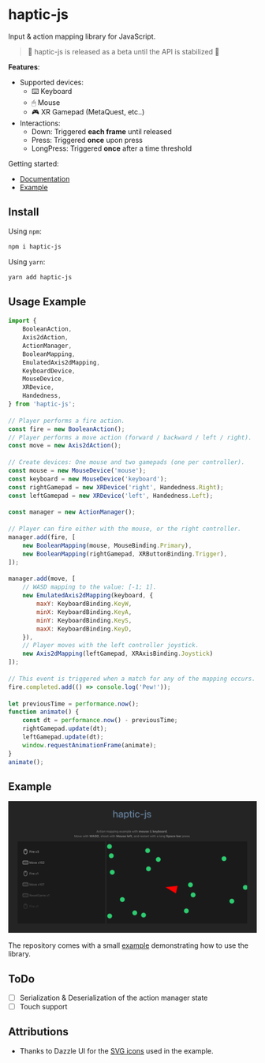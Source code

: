 # haptic-js

Input & action mapping library for JavaScript.

> 🚧 haptic-js is released as a beta until the API is stabilized 🚧

**Features**:

* Supported devices:
    * ⌨️ Keyboard
    * 🖱 Mouse
    * 🎮 XR Gamepad (MetaQuest, etc..)
* Interactions:
    * Down: Triggered **each frame** until released
    * Press: Triggered **once** upon press
    * LongPress: Triggered **once** after a time threshold

Getting started:

* [Documentation](./DOC.md)
* [Example](./example/src/index.ts)

## Install

Using `npm`:

```sh
npm i haptic-js
```

Using `yarn`:

```sh
yarn add haptic-js
```

## Usage Example

```js
import {
    BooleanAction,
    Axis2dAction,
    ActionManager,
    BooleanMapping,
    EmulatedAxis2dMapping,
    KeyboardDevice,
    MouseDevice,
    XRDevice,
    Handedness,
} from 'haptic-js';

// Player performs a fire action.
const fire = new BooleanAction();
// Player performs a move action (forward / backward / left / right).
const move = new Axis2dAction();

// Create devices: One mouse and two gamepads (one per controller).
const mouse = new MouseDevice('mouse');
const keyboard = new MouseDevice('keyboard');
const rightGamepad = new XRDevice('right', Handedness.Right);
const leftGamepad = new XRDevice('left', Handedness.Left);

const manager = new ActionManager();

// Player can fire either with the mouse, or the right controller.
manager.add(fire, [
    new BooleanMapping(mouse, MouseBinding.Primary),
    new BooleanMapping(rightGamepad, XRButtonBinding.Trigger),
]);

manager.add(move, [
    // WASD mapping to the value: [-1; 1].
    new EmulatedAxis2dMapping(keyboard, {
        maxY: KeyboardBinding.KeyW,
        minX: KeyboardBinding.KeyA,
        minY: KeyboardBinding.KeyS,
        maxX: KeyboardBinding.KeyD,
    }),
    // Player moves with the left controller joystick.
    new Axis2dMapping(leftGamepad, XRAxisBinding.Joystick)
]);

// This event is triggered when a match for any of the mapping occurs.
fire.completed.add(() => console.log('Pew!'));

let previousTime = performance.now();
function animate() {
    const dt = performance.now() - previousTime;
    rightGamepad.update(dt);
    leftGamepad.update(dt);
    window.requestAnimationFrame(animate);
}
animate();
```

## Example

![](./img/example.png)

The repository comes with a small [example](example) demonstrating how to use the library.

## ToDo

* [ ] Serialization & Deserialization of the action manager state
* [ ] Touch support

## Attributions

* Thanks to Dazzle UI for the [SVG icons](https://www.svgrepo.com/svg/533083/keyboard) used in the example.
